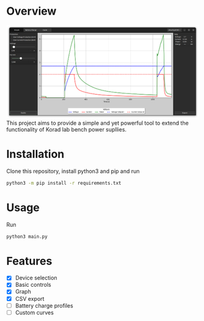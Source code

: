 # Overview

![ui_sample](doc/ui_1.png)
This project aims to provide a simple and yet powerful tool to extend the functionality of Korad lab bench power supllies.


# Installation

Clone this repository, install python3 and pip and run
```bash
python3 -m pip install -r requirements.txt
```

# Usage
Run 
```bash
python3 main.py
```

# Features

- [x] Device selection
- [x] Basic controls
- [x] Graph
- [x] CSV export
- [ ] Battery charge profiles
- [ ] Custom curves
